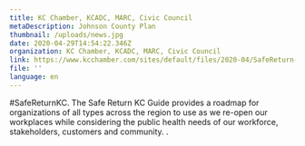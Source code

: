 ```yaml
---
title: KC Chamber, KCADC, MARC, Civic Council
metaDescription: Johnson County Plan
thumbnail: /uploads/news.jpg
date: 2020-04-29T14:54:22.346Z
organization: KC Chamber, KCADC, MARC, Civic Council
link: https://www.kcchamber.com/sites/default/files/2020-04/SafeReturn-GUIDE.pdf
file: ''
language: en
---
```


#SafeReturnKC. The Safe Return KC Guide provides a roadmap for organizations of all types across the region to use as we re-open our workplaces while considering the public health needs of our workforce, stakeholders, customers and community. .
